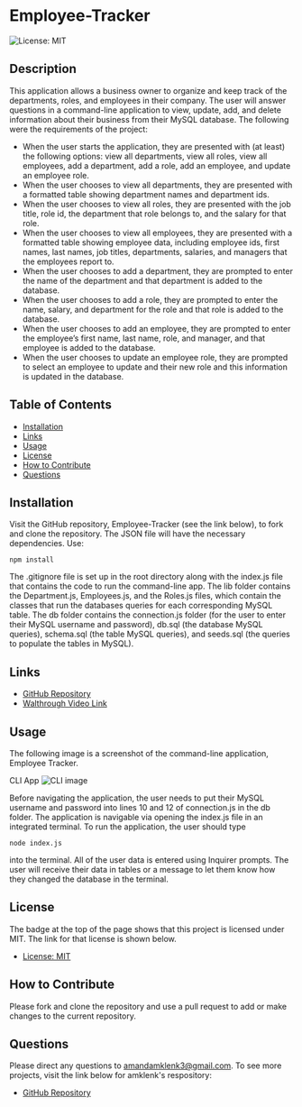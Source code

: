 # Employee-Tracker

![License: MIT](https://img.shields.io/badge/License-MIT-yellow.svg)

## Description
This application allows a business owner to organize and keep track of the departments, roles, and employees in their company. The user will answer questions in a command-line application to view, update, add, and delete information about their business from their MySQL database. The following were the requirements of the project:
* When the user starts the application, they are presented with (at least) the following options: view all departments, view all roles, view all employees, add a department, add a role, add an employee, and update an employee role.
* When the user chooses to view all departments, they are presented with a formatted table showing department names and department ids.
* When the user chooses to view all roles, they are presented with the job title, role id, the department that role belongs to, and the salary for that role.
* When the user chooses to view all employees, they are presented with a formatted table showing employee data, including employee ids, first names, last names, job titles, departments, salaries, and managers that the employees report to.
* When the user chooses to add a department, they are prompted to enter the name of the department and that department is added to the database.
* When the user chooses to add a role, they are prompted to enter the name, salary, and department for the role and that role is added to the database.
* When the user chooses to add an employee, they are prompted to enter the employee’s first name, last name, role, and manager, and that employee is added to the database.
* When the user chooses to update an employee role, they are prompted to select an employee to update and their new role and this information is updated in the database.

## Table of Contents
- [Installation](#installation)
- [Links](#links)
- [Usage](#usage)
- [License](#license)
- [How to Contribute](#how-to-contribute)
- [Questions](#questions)

## Installation
Visit the GitHub repository, Employee-Tracker (see the link below), to fork and clone the repository. The JSON file will have the necessary dependencies. Use:
````````````
npm install
````````````
The .gitignore file is set up in the root directory along with the index.js file that contains the code to run the command-line app. The lib folder contains the Department.js, Employees.js, and the Roles.js files, which contain the classes that run the databases queries for each corresponding MySQL table. The db folder contains the connection.js folder (for the user to enter their MySQL username and password), db.sql (the database MySQL queries), schema.sql (the table MySQL queries), and seeds.sql (the queries to populate the tables in MySQL).

## Links
- [GitHub Repository](https://github.com/amklenk/Employee-Tracker)
- [Walthrough Video Link]()

## Usage
The following image is a screenshot of the command-line application, Employee Tracker.

CLI App
![CLI image]()


Before navigating the application, the user needs to put their MySQL username and password into lines 10 and 12 of connection.js in the db folder. The application is navigable via opening the index.js file in an integrated terminal. To run the application, the user should type
`````````````
node index.js
`````````````
into the terminal. All of the user data is entered using Inquirer prompts. The user will receive their data in tables or a message to let them know how they changed the database in the terminal.

## License
The badge at the top of the page shows that this project is licensed under MIT. The link for that license is shown below.
- [License: MIT](https://opensource.org/licenses/MIT)
## How to Contribute
Please fork and clone the repository and use a pull request to add or make changes to the current repository.

## Questions
Please direct any questions to amandamklenk3@gmail.com. To see more projects, visit the link below for amklenk's respository:
- [GitHub Repository](https://github.com/amklenk)
